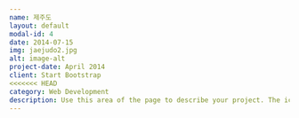 ```yaml
---
name: 제주도
layout: default
modal-id: 4
date: 2014-07-15
img: jaejudo2.jpg
alt: image-alt
project-date: April 2014
client: Start Bootstrap
<<<<<<< HEAD
category: Web Development
description: Use this area of the page to describe your project. The icon above is part of a free icon set by <a href="https://sellfy.com/p/8Q9P/jV3VZ/">Flat Icons</a>. On their website, you can download their free set with 16 icons, or you can purchase the entire set with 146 icons for only $12!
---
```


